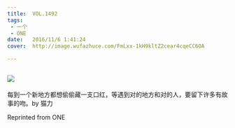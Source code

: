 ```yaml
---
title:	VOL.1492
tags:
 - 一个
 - ONE
date:	2016/11/6 1:41:24
cover:	http://image.wufazhuce.com/FmLxx-1kH9kltZ2cear4cqeCC6OA

---
```

![](http://image.wufazhuce.com/FmLxx-1kH9kltZ2cear4cqeCC6OA)
---

每到一个新地方都想偷偷藏一支口红，等遇到对的地方和对的人，要留下许多有故事的吻。by 猫力
 
Reprinted from ONE

